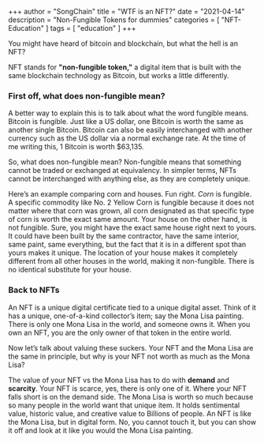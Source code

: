 +++
author = "SongChain"
title = "WTF is an NFT?"
date = "2021-04-14"
description = "Non-Fungible Tokens for dummies"
categories = [
    "NFT-Education"
]
tags = [
    "education"
]
+++


You might have heard of bitcoin and blockchain, but what the hell is an NFT?

NFT stands for **"non-fungible token,"** a digital item that is built with the same blockchain technology as Bitcoin, but works a little differently.

### First off, what does non-fungible mean?

A better way to explain this is to talk about what the word fungible means. Bitcoin is fungible. Just like a US dollar, one Bitcoin is worth the same as another single Bitcoin. Bitcoin can also be easily interchanged with another currency such as the US dollar via a normal exchange rate. At the time of me writing this, 1 Bitcoin is worth $63,135.

So, what does non-fungible mean? Non-fungible means that something cannot be traded or exchanged at equivalency. In simpler terms, NFTs cannot be interchanged with anything else, as they are completely unique.

Here’s an example comparing corn and houses. Fun right. *Corn* is fungible. A specific commodity like No. 2 Yellow Corn is fungible because it does not matter where that corn was grown, all corn designated as that specific type of corn is worth the exact same amount. Your house on the other hand, is not fungible. Sure, you might have the exact same house right next to yours. It could have been built by the same contractor, have the same interior, same paint, same everything, but the fact that it is in a different spot than yours makes it unique. The location of your house makes it completely different from all other houses in the world, making it non-fungible. There is no identical substitute for your house.

### Back to NFTs

An NFT is a unique digital certificate tied to a unique digital asset. Think of it has a unique, one-of-a-kind collector’s item; say the Mona Lisa painting. There is only one Mona Lisa in the world, and someone owns it. When you own an NFT, you are the only owner of that token in the entire world.

Now let’s talk about valuing these suckers. Your NFT and the Mona Lisa are the same in principle, but why is your NFT not worth as much as the Mona Lisa?

The value of your NFT vs the Mona Lisa has to do with **demand** and **scarcity**. Your NFT is scarce, yes, there is only one of it. Where your NFT falls short is on the demand side. The Mona Lisa is worth so much because so many people in the world want that unique item. It holds sentimental value, historic value, and creative value to Billions of people.
An NFT is like the Mona Lisa, but in digital form. No, you cannot touch it, but you can show it off and look at it like you would the Mona Lisa painting.
